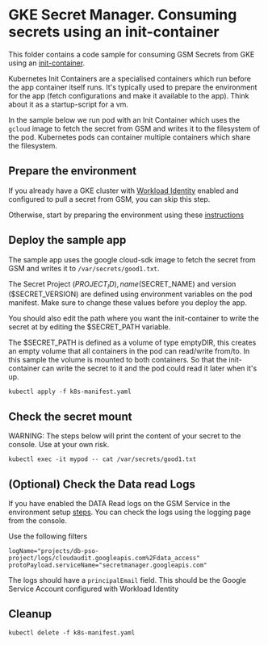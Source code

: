# GKE Secret Manager. Consuming secrets using an init-container

This folder contains a code sample for consuming GSM Secrets from GKE using an [init-container](https://kubernetes.io/docs/concepts/workloads/pods/init-containers/).

Kubernetes Init Containers are a specialised containers which run before the app container itself runs. It's typically used to prepare the environment for the app (fetch configurations and make it available to the app). Think about it as a startup-script for a vm.

In the sample below we run pod with an Init Container which uses the ```gcloud``` image to fetch the secret from GSM and writes it to the filesystem of the pod. Kubernetes pods can container multiple containers which share the filesystem. 

## Prepare the environment

If you already have a GKE cluster with [Workload Identity](https://cloud.google.com/kubernetes-engine/docs/how-to/workload-identity) enabled and configured to pull a secret from GSM, you can skip this step.

Otherwise, start by preparing the environment using these [instructions](./README.md) 

## Deploy the sample app

The sample app uses the google cloud-sdk image to fetch the secret from GSM and writes it to ```/var/secrets/good1.txt```.

The Secret Project ($PROJECT_ID), name ($SECRET_NAME) and version ($SECRET_VERSION) are defined using environment variables on the pod manifest. Make sure to change these values before you deploy the app.

You should also edit the path where you want the init-container to write the secret at by editing the $SECRET_PATH variable.

The $SECRET_PATH is defined as a volume of type emptyDIR, this creates an empty volume that all containers in the pod can read/write from/to. In this sample the volume is mounted to both containers. So that the init-container can write the secret to it and the pod could read it later when it's up. 

```
kubectl apply -f k8s-manifest.yaml
```

## Check the secret mount

WARNING: The steps below will print the content of your secret to the console. Use at your own risk.

```
kubectl exec -it mypod -- cat /var/secrets/good1.txt
```

## (Optional) Check the Data read Logs

If you have enabled the DATA Read logs on the GSM Service in the environment setup [steps](https://github.com/boredabdel/gke-secret-manager#optional-enable-data-access-logs-on-gsm). You can check the logs using the logging page from the console. 

Use the following filters

```
logName="projects/db-pso-project/logs/cloudaudit.googleapis.com%2Fdata_access"
protoPayload.serviceName="secretmanager.googleapis.com"
```

The logs should have a ```principalEmail``` field. This should be the Google Service Account configured with Workload Identity
  
## Cleanup

```
kubectl delete -f k8s-manifest.yaml
```